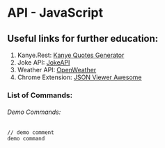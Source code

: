 # API - JavaScript

## Useful links for further education:
1. Kanye.Rest: [Kanye Quotes Generator](https://kanye.rest)
2. Joke API: [JokeAPI](https://sv443.net/jokeapi/v2)
3. Weather API: [OpenWeather](https://openweathermap.org/api)
4. Chrome Extension: [JSON Viewer Awesome](https://chrome.google.com/webstore/detail/json-viewer-awesome/iemadiahhbebdklepanmkjenfdebfpfe?hl=en)


### List of Commands:

###### Demo Commands:
```
// demo comment
demo command
```
